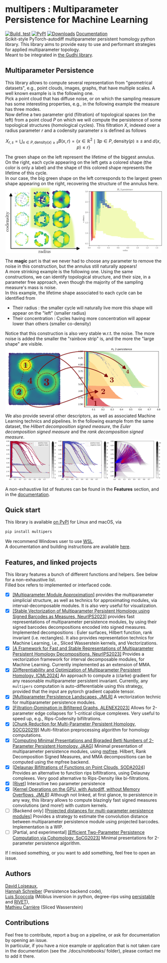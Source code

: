 # multipers : Multiparameter Persistence for Machine Learning
[![Build, test](https://github.com/DavidLapous/multipers/actions/workflows/python_PR.yml/badge.svg)](https://github.com/DavidLapous/multipers/actions/workflows/python_PR.yml)
[![PyPI](https://img.shields.io/pypi/v/multipers?color=green)](https://pypi.org/project/multipers)
[![Downloads](https://static.pepy.tech/badge/multipers)](https://pepy.tech/project/multipers)
[Documentation](https://www-sop.inria.fr/members/David.Loiseaux/doc/multipers/index.html)
<br>
Scikit-style PyTorch-autodiff multiparameter persistent homology python library. 
This library aims to provide easy to use and performant strategies for applied multiparameter topology.
<br> Meant to be integrated in [the Gudhi library](https://gudhi.inria.fr/).

## Multiparameter Persistence
This library allows to compute several representation from "geometrical datasets", e.g., point clouds, images, graphs, that have multiple scales. A well known example is is the following one. 
<br>
Pick a point cloud that has diffuse noise, or on which the sampling measure has some interesting properties, e.g., in the following example the measure has three modes.
<br>
Now define a two parameter grid (filtration) of topological spaces (on the left) from a point cloud $P$ on which we will compute the persistence of some topological structures (homological cycles).
This filtration $X$, indexed over a radius parameter $r$ and a codensity parameter $s$ is defined as follows

$$ X_{r,s} = \bigcup_{x \in P, \, \mathrm{density}(x) \ge s} B(x,r) = \lbrace x\in \mathbb R^2 \mid \exists p \in P, \, \mathrm{density}(p) \ge s \text{ and } d(x,p) \le r \rbrace$$

The green shape on the left represent the lifetime of the biggest annulus. On the right, each cycle appearing on the left gets a colored shape (the color is only a label) and the shape of this colored shape represents the lifetime of this cycle.
<br>
In our case, the big green shape on the left corresponds to the largest green shape appearing on the right, recovering the structure of the annulus here.
![Alt text](docs/1.png)

The **magic** part is that we never had to choose any parameter to remove the noise in this construction, but the annulus still naturally appears!
<br>A more strinking example is the following one.
Using the same constructions, we can identify topological structure, and their size, in a parameter free approach, even though the majority of the sampling measure's mass is noise.
<br> In this example, the lifetime shape associated to each cycle can be identified from 
 - Their radius : the smaller cycle will naturally live more this shape will appear on the "left" (smaller radius)
 - Their concentration : Cycles having more concentration will appear lower than others (smaller co-density)

Notice that this construction is also very stable w.r.t. the noise. The more noise is added the smaller the "rainbow strip" is, and the more the "large shape" are visible.
![alt text](docs/2.png)
We also provide several other descriptors, as well as associated Machine Learning technics and pipelines. In the following example from the same dataset, the *Hilbert decomposition signed measure*, the *Euler decomposition signed measure* and the *rank decomposition signed measure*.
![alt text](docs/3.png)


A non-exhaustive list of features can be found in the **Features** section, and in the [documentation](https://www-sop.inria.fr/members/David.Loiseaux/doc/multipers/index.html).
## Quick start


This library is available [on PyPI](https://pypi.org/project/multipers/) for Linux and macOS, via
```sh
pip install multipers
```
We recommend Windows user to use [WSL](https://learn.microsoft.com/en-us/windows/wsl/). 
<br>
A documentation and building instructions are available [here](https://www-sop.inria.fr/members/David.Loiseaux/doc/multipers/index.html).

## Features, and linked projects
This library features a bunch of different functions and helpers. See below for a non-exhaustive list.
<br>Filled box refers to implemented or interfaced code.
 - [x] [[Multiparameter Module Approximation]](https://arxiv.org/abs/2206.02026) provides the multiparameter simplicial structure, as well as technics for approximating modules, via interval-decomposable modules. It is also very useful for visualization.
 - [x] [[Stable Vectorization of Multiparameter Persistent Homology using Signed Barcodes as Measures, NeurIPS2023]](https://proceedings.neurips.cc/paper_files/paper/2023/hash/d75c474bc01735929a1fab5d0de3b189-Abstract-Conference.html) provides fast representations of multiparameter persistence modules, by using their signed barcodes decompositions encoded into signed measures. Implemented decompositions : Euler surfaces, Hilbert function, rank invariant (i.e. rectangles). It also provides representation technics for Machine Learning, i.e., Sliced Wasserstein kernels, and Vectorizations.
 - [x] [[A Framework for Fast and Stable Representations of Multiparameter Persistent Homology Decompositions, NeurIPS2023]](https://proceedings.neurips.cc/paper_files/paper/2023/hash/702b67152ec4435795f681865b67999c-Abstract-Conference.html) Provides a vectorization framework for interval decomposable modules, for Machine Learning. Currently implemented as an extension of MMA.
 - [x] [[Differentiability and Optimization of Multiparameter Persistent Homology, ICML2024]](https://proceedings.mlr.press/v235/scoccola24a.html) An approach to compute a (clarke) gradient for any reasonable multiparameter persistent invariant. Currently, any `multipers` computation is auto-differentiable using this strategy, provided that the input are pytorch gradient capable tensor.
 - [x] [[Multiparameter Persistence Landscapes, JMLR]](https://jmlr.org/papers/v21/19-054.html) A vectorization technic for multiparameter persistence modules.
 - [x] [[Filtration-Domination in Bifiltered Graphs, ALENEX2023]](https://doi.org/10.1137/1.9781611977561.ch3) Allows for 2-parameter edge collapses for 1-critical clique complexes. Very useful to speed up, e.g., Rips-Codensity bifiltrations.
 - [x] [[Chunk Reduction for Multi-Parameter Persistent Homology, SOCG20219]](https://doi.org/10.4230/LIPIcs.SoCG.2019.37) Multi-filtration preprocessing algorithm for homology computations.
 - [x] [[Computing Minimal Presentations and Bigraded Betti Numbers of 2-Parameter Persistent Homology, JAAG]](https://doi.org/10.1137/20M1388425) Minimal presentation of multiparameter persistence modules, using [mpfree](https://bitbucket.org/mkerber/mpfree/src/master/). Hilbert, Rank Decomposition Signed Measures, and MMA decompositions can be computed using the mpfree backend.
 - [x] [[Delaunay Bifiltrations of Functions on Point Clouds, SODA2024]](https://epubs.siam.org/doi/10.1137/1.9781611977912.173) Provides an alternative to function rips bifiltrations, using Delaunay complexes. Very good alternative to Rips-Density like bi-filtrations.
 - [x] [[Rivet]](https://github.com/rivetTDA/rivet) Interactive two parameter persistence
 - [x] [[Kernel Operations on the GPU, with Autodiff, without Memory Overflows, JMLR]](http://jmlr.org/papers/v22/20-275.html) Although not linked, at first glance, to persistence in any way, this library allows to compute blazingly fast signed measures  convolutions (and more!) with custom kernels. 
 - [ ] [Backend only] [[Projected distances for multi-parameter persistence modules]](https://arxiv.org/abs/2206.08818) Provides a strategy to estimate the convolution distance between multiparameter persistence module using projected barcodes. Implementation is a WIP.
 - [ ] [Partial, and experimental] [[Efficient Two-Parameter Persistence Computation via Cohomology, SoCG2023]](https://doi.org/10.4230/LIPIcs.SoCG.2023.15) Minimal presentations for 2-parameter persistence algorithm.

If I missed something, or you want to add something, feel free to open an issue.

## Authors
[David Loiseaux](https://www-sop.inria.fr/members/David.Loiseaux/index.html),<br>
[Hannah Schreiber](https://github.com/hschreiber) (Persistence backend code),<br>
[Luis Scoccola](https://luisscoccola.com/) 
(Möbius inversion in python, degree-rips using [persistable](https://github.com/LuisScoccola/persistable) and [RIVET](https://github.com/rivetTDA/rivet/)),<br>
[Mathieu Carrière](https://www-sop.inria.fr/members/Mathieu.Carriere/) (Sliced Wasserstein)<br>

## Contributions
Feel free to contribute, report a bug on a pipeline, or ask for documentation by opening an issue.<br>
In particular, if you have a nice example or application that is not taken care in the documentation (see the ./docs/notebooks/ folder), please contact me to add it there.

